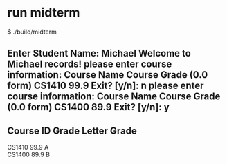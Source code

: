 # run midterm

$ ./build/midterm

Enter Student Name: Michael
Welcome to Michael records!
please enter course information: 
Course Name  Course Grade (0.0 form)
CS1410 99.9
Exit? [y/n]: n
please enter course information: 
Course Name  Course Grade (0.0 form)
CS1400 89.9 
Exit? [y/n]: y
--------------------------------------------------------------------------------
Course ID      Grade   Letter Grade
--------------------------------------------------------------------------------
CS1410         99.9    A       
CS1400         89.9    B 
